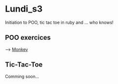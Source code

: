 # Lundi_s3
Initiation to POO, tic tac toe in ruby and ... who knows!

## POO exercices
--> <a href="https://github.com/LisaLouAEH/Lund_s3/blob/master/monkey/lib/monkey.rb">Monkey</a>
## Tic-Tac-Toe
Comming soon...
